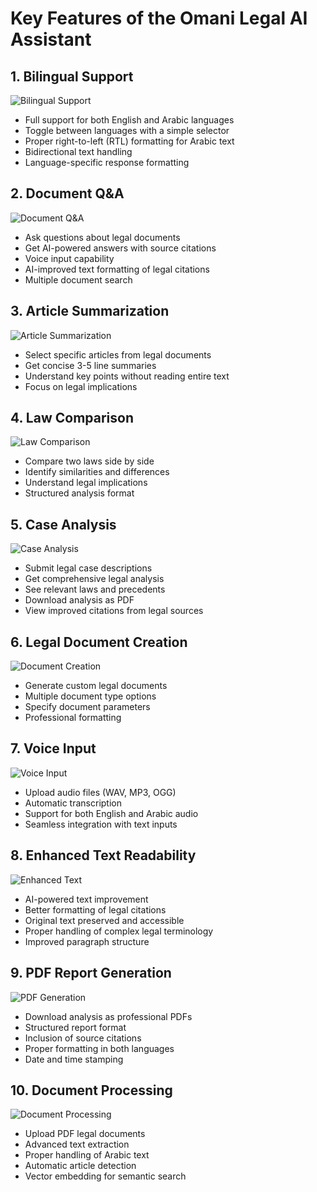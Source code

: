 # Key Features of the Omani Legal AI Assistant

## 1. Bilingual Support
![Bilingual Support](https://via.placeholder.com/800x300/e0f7fa/000000?text=Bilingual+Support:+English+and+Arabic)

- Full support for both English and Arabic languages
- Toggle between languages with a simple selector
- Proper right-to-left (RTL) formatting for Arabic text
- Bidirectional text handling
- Language-specific response formatting

## 2. Document Q&A
![Document Q&A](https://via.placeholder.com/800x300/fff9c4/000000?text=Document+Q%26A)

- Ask questions about legal documents
- Get AI-powered answers with source citations
- Voice input capability
- AI-improved text formatting of legal citations
- Multiple document search

## 3. Article Summarization
![Article Summarization](https://via.placeholder.com/800x300/e8f5e9/000000?text=Article+Summarization)

- Select specific articles from legal documents
- Get concise 3-5 line summaries
- Understand key points without reading entire text
- Focus on legal implications

## 4. Law Comparison
![Law Comparison](https://via.placeholder.com/800x300/f3e5f5/000000?text=Law+Comparison)

- Compare two laws side by side
- Identify similarities and differences
- Understand legal implications
- Structured analysis format

## 5. Case Analysis
![Case Analysis](https://via.placeholder.com/800x300/ffebee/000000?text=Case+Analysis)

- Submit legal case descriptions
- Get comprehensive legal analysis
- See relevant laws and precedents
- Download analysis as PDF
- View improved citations from legal sources

## 6. Legal Document Creation
![Document Creation](https://via.placeholder.com/800x300/e0f2f1/000000?text=Legal+Document+Creation)

- Generate custom legal documents
- Multiple document type options
- Specify document parameters
- Professional formatting

## 7. Voice Input
![Voice Input](https://via.placeholder.com/800x300/f5f5f5/000000?text=Voice+Input)

- Upload audio files (WAV, MP3, OGG)
- Automatic transcription
- Support for both English and Arabic audio
- Seamless integration with text inputs

## 8. Enhanced Text Readability
![Enhanced Text](https://via.placeholder.com/800x300/ede7f6/000000?text=Enhanced+Text+Readability)

- AI-powered text improvement
- Better formatting of legal citations
- Original text preserved and accessible
- Proper handling of complex legal terminology
- Improved paragraph structure

## 9. PDF Report Generation
![PDF Generation](https://via.placeholder.com/800x300/fce4ec/000000?text=PDF+Report+Generation)

- Download analysis as professional PDFs
- Structured report format
- Inclusion of source citations
- Proper formatting in both languages
- Date and time stamping

## 10. Document Processing
![Document Processing](https://via.placeholder.com/800x300/e8eaf6/000000?text=Document+Processing)

- Upload PDF legal documents
- Advanced text extraction
- Proper handling of Arabic text
- Automatic article detection
- Vector embedding for semantic search